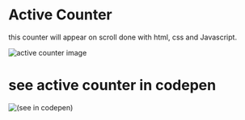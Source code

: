 # Active Counter

this counter will appear on scroll done with html, css and Javascript.

![active counter image](active-count\activeCounter.jpg)

# see active counter in codepen

![(see in codepen)](https://codepen.io/donnymz/pen/JjvJvXd)
